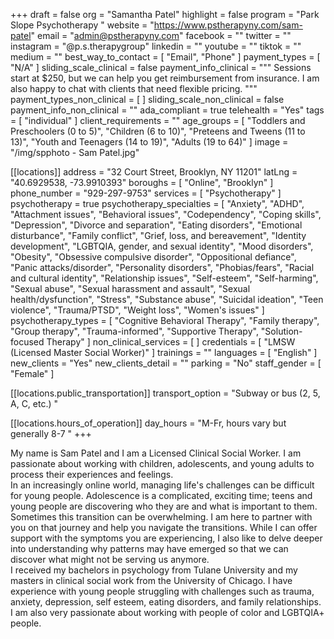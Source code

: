 +++
draft = false
org = "Samantha Patel"
highlight = false
program = "Park Slope Psychotherapy "
website = "https://www.pstherapyny.com/sam-patel"
email = "admin@pstherapyny.com"
facebook = ""
twitter = ""
instagram = "@p.s.therapygroup"
linkedin = ""
youtube = ""
tiktok = ""
medium = ""
best_way_to_contact = [ "Email", "Phone" ]
payment_types = [ "N/A" ]
sliding_scale_clinical = false
payment_info_clinical = """
Sessions start at $250, but we can help you get reimbursement from insurance. 
I am also happy to chat with clients that need flexible pricing. """
payment_types_non_clinical = [ ]
sliding_scale_non_clinical = false
payment_info_non_clinical = ""
ada_compliant = true
telehealth = "Yes"
tags = [ "individual" ]
client_requirements = ""
age_groups = [
  "Toddlers and Preschoolers (0 to 5)",
  "Children (6 to 10)",
  "Preteens and Tweens (11 to 13)",
  "Youth and Teenagers (14 to 19)",
  "Adults (19 to 64)"
]
image = "/img/spphoto - Sam Patel.jpg"

[[locations]]
address = "32 Court Street, Brooklyn, NY 11201"
latLng = "40.6929538, -73.9910393"
boroughs = [ "Online", "Brooklyn" ]
phone_number = "929-297-9753"
services = [ "Psychotherapy" ]
psychotherapy = true
psychotherapy_specialties = [
  "Anxiety",
  "ADHD",
  "Attachment issues",
  "Behavioral issues",
  "Codependency",
  "Coping skills",
  "Depression",
  "Divorce and separation",
  "Eating disorders",
  "Emotional disturbance",
  "Family conflict",
  "Grief, loss, and bereavement",
  "Identity development",
  "LGBTQIA, gender, and sexual identity",
  "Mood disorders",
  "Obesity",
  "Obsessive compulsive disorder",
  "Oppositional defiance",
  "Panic attacks/disorder",
  "Personality disorders",
  "Phobias/fears",
  "Racial and cultural identity",
  "Relationship issues",
  "Self-esteem",
  "Self-harming",
  "Sexual abuse",
  "Sexual harassment and assault",
  "Sexual health/dysfunction",
  "Stress",
  "Substance abuse",
  "Suicidal ideation",
  "Teen violence",
  "Trauma/PTSD",
  "Weight loss",
  "Women's issues"
]
psychotherapy_types = [
  "Cognitive Behavioral Therapy",
  "Family therapy",
  "Group therapy",
  "Trauma-informed",
  "Supportive Therapy",
  "Solution-focused Therapy"
]
non_clinical_services = [ ]
credentials = [ "LMSW (Licensed Master Social Worker)" ]
trainings = ""
languages = [ "English" ]
new_clients = "Yes"
new_clients_detail = ""
parking = "No"
staff_gender = [ "Female" ]

  [[locations.public_transportation]]
  transport_option = "Subway or bus (2, 5, A, C, etc.) "

  [[locations.hours_of_operation]]
  day_hours = "M-Fr, hours vary but generally 8-7 "
+++


My name is Sam Patel and I am a Licensed Clinical Social Worker. I am passionate about working with children, adolescents, and young adults to process their experiences and feelings. <br>
In an increasingly online world, managing life's challenges can be difficult for young people. Adolescence is a complicated, exciting time; teens and young people are discovering who they are and what is important to them. Sometimes this transition can be overwhelming. I am here to partner with you on that journey and help you navigate the transitions. While I can offer support with the symptoms you are experiencing, I also like to delve deeper into understanding why patterns may have emerged so that we can discover what might not be serving us anymore. <br>
I received my bachelors in psychology from Tulane University and my masters in clinical social work from the University of Chicago. I have experience with young people struggling with challenges such as trauma, anxiety, depression, self esteem, eating disorders, and family relationships. I am also very passionate about working with people of color and LGBTQIA+ people. <br>
